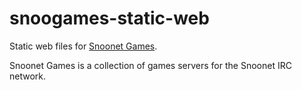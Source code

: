 # snoogames-static-web
Static web files for [Snoonet Games](https://games.snoonet.org).

Snoonet Games is a collection of games servers for the Snoonet IRC network.

